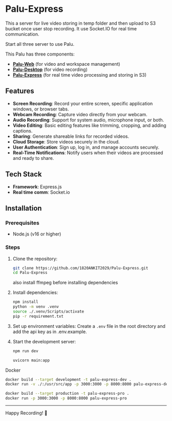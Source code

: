 
# Palu-Express

This a server for live video storing in temp folder and then upload to S3 bucket once user stop recording. It use Socket.IO for real time communication.

Start all three server to use Palu.

This Palu has three components:
- [**Palu-Web**][1] (for video and workspace management)
- [**Palu-Desktop**][2] (for video recording)
- [**Palu-Express**][3] (for real time video processing and storing in S3)

## Features

- **Screen Recording**: Record your entire screen, specific application windows, or browser tabs.
- **Webcam Recording**: Capture video directly from your webcam.
- **Audio Recording**: Support for system audio, microphone input, or both.
- **Video Editing**: Basic editing features like trimming, cropping, and adding captions.
- **Sharing**: Generate shareable links for recorded videos.
- **Cloud Storage**: Store videos securely in the cloud.
- **User Authentication**: Sign up, log in, and manage accounts securely.
- **Real-Time Notifications**: Notify users when their videos are processed and ready to share.

## Tech Stack

- **Framework**: Express.js
- **Real time comm**: Socket.io

## Installation

### Prerequisites
- Node.js (v16 or higher)

### Steps

1. Clone the repository:
   ```bash
   git clone https://github.com/1820ANKIT2029/Palu-Express.git
   cd Palu-Express
   ```

   also install ffmpeg before installing dependencies

2. Install dependencies:
   ```bash
   npm install
   python -m venv .venv
   source ./.venv/Scripts/activate
   pip -r requirement.txt
   ```

3. Set up environment variables:
   Create a `.env` file in the root directory and add the api key as in .env.example.

4. Start the development server:
   ```bash
   npm run dev
   ```

   ```bash
   uvicorn main:app
   ```

Docker
   ```bash
   docker build --target development -t palu-express-dev .
   docker run -v ./:/usr/src/app -p 3000:3000 -p 8000:8000 palu-express-dev
   ```

   ```bash
   docker build --target production -t palu-express-pro .
   docker run -p 3000:3000 -p 8000:8000 palu-express-pro
   ```


---

Happy Recording! 🎥

[1]: https://github.com/1820ANKIT2029/Palu-Web            "Palu-Web"
[2]: https://github.com/1820ANKIT2029/Palu-Desktop        "Palu-Desktop"
[3]: https://github.com/1820ANKIT2029/Palu-Express      "Palu-Express"
